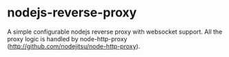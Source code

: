 nodejs-reverse-proxy
====================

A simple configurable nodejs reverse proxy with websocket support.
All the proxy logic is handled by node-http-proxy (http://github.com/nodejitsu/node-http-proxy).
